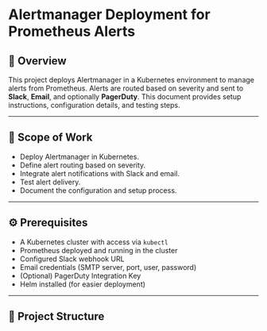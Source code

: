 # Alertmanager Deployment for Prometheus Alerts

## 📌 Overview

This project deploys Alertmanager in a Kubernetes environment to manage alerts from Prometheus. Alerts are routed based on severity and sent to **Slack**, **Email**, and optionally **PagerDuty**. This document provides setup instructions, configuration details, and testing steps.

---

## 🚀 Scope of Work

- Deploy Alertmanager in Kubernetes.
- Define alert routing based on severity.
- Integrate alert notifications with Slack and email.
- Test alert delivery.
- Document the configuration and setup process.

---

## ⚙️ Prerequisites

- A Kubernetes cluster with access via `kubectl`
- Prometheus deployed and running in the cluster
- Configured Slack webhook URL
- Email credentials (SMTP server, port, user, password)
- (Optional) PagerDuty Integration Key
- Helm installed (for easier deployment)

---

## 📁 Project Structure

